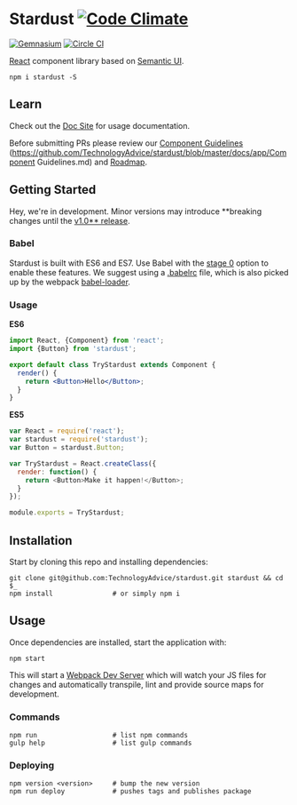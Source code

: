 # Stardust  [![Code Climate](https://img.shields.io/codeclimate/github/TechnologyAdvice/stardust.svg?style=flat-square)](https://codeclimate.com/github/TechnologyAdvice/stardust)
[![Gemnasium](https://img.shields.io/gemnasium/TechnologyAdvice/stardust.svg?style=flat-square)](https://gemnasium.com/TechnologyAdvice/stardust)
[![Circle CI](https://circleci.com/gh/TechnologyAdvice/stardust/tree/master.svg?style=svg)](https://circleci.com/gh/TechnologyAdvice/stardust/tree/master)

[React] component library based on [Semantic UI].

    npm i stardust -S

## Learn
Check out the [Doc Site] for usage documentation.

Before submitting PRs please review our [Component Guidelines]
(https://github.com/TechnologyAdvice/stardust/blob/master/docs/app/Component Guidelines.md) and [Roadmap].

## Getting Started
Hey, we're in development. Minor versions may introduce **breaking changes until the [v1.0** release](https://github.com/TechnologyAdvice/stardust/blob/master/docs/app/ROADMAP.md#v1.0).

### Babel
Stardust is built with ES6 and ES7.  Use Babel with the [stage 0](http://babeljs.io/docs/usage/experimental/#enable-by-stage) option to enable these features.  We suggest using a [.babelrc](http://babeljs.io/docs/usage/babelrc/) file, which is also picked up by the webpack [babel-loader](https://github.com/babel/babel-loader).

### Usage

**ES6**
```jsx
import React, {Component} from 'react';
import {Button} from 'stardust';

export default class TryStardust extends Component {
  render() {
    return <Button>Hello</Button>;
  }
}
```

**ES5**
```js
var React = require('react');
var stardust = require('stardust');
var Button = stardust.Button;

var TryStardust = React.createClass({
  render: function() {
    return <Button>Make it happen!</Button>;
  }
});

module.exports = TryStardust;
```

## Installation
Start by cloning this repo and installing dependencies:

    git clone git@github.com:TechnologyAdvice/stardust.git stardust && cd $_
    npm install               # or simply npm i

## Usage
Once dependencies are installed, start the application with:

    npm start

This will start a [Webpack Dev Server] which will watch your JS files for changes and automatically transpile, lint and provide source maps for development.

### Commands

    npm run                   # list npm commands 
    gulp help                 # list gulp commands

### Deploying

    npm version <version>     # bump the new version
    npm run deploy            # pushes tags and publishes package

[Component Guidelines]: https://github.com/TechnologyAdvice/stardust/blob/master/docs/app/ComponentGuidelines.md
[Doc Site]: https://technologyadvice.github.io/stardust/
[React]: https://facebook.github.io/react/
[Roadmap]: https://github.com/TechnologyAdvice/stardust/blob/master/docs/app/ROADMAP.md
[Semantic UI]: http://semantic-ui.com/
[Webpack Dev Server]: https://github.com/webpack/webpack-dev-server/
